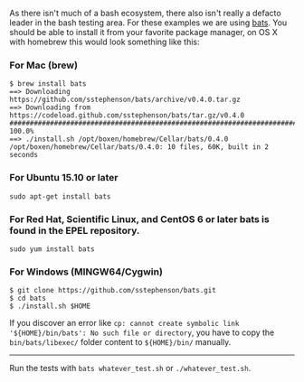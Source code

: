 As there isn't much of a bash ecosystem, there also isn't really a defacto leader in the bash testing area. For these examples we are using [bats](https://github.com/sstephenson/bats). You should be able to install it from your favorite package manager, on OS X with homebrew this would look something like this:

### For Mac (brew)
```
$ brew install bats
==> Downloading
https://github.com/sstephenson/bats/archive/v0.4.0.tar.gz
==> Downloading from
https://codeload.github.com/sstephenson/bats/tar.gz/v0.4.0
######################################################################## 100.0%
==> ./install.sh /opt/boxen/homebrew/Cellar/bats/0.4.0
/opt/boxen/homebrew/Cellar/bats/0.4.0: 10 files, 60K, built in 2 seconds  
```

### For Ubuntu 15.10 or later  
```
sudo apt-get install bats  
```

### For Red Hat, Scientific Linux, and CentOS 6 or later bats is found in the EPEL repository.  
```
sudo yum install bats  
```

### For Windows (MINGW64/Cygwin)
```
$ git clone https://github.com/sstephenson/bats.git
$ cd bats
$ ./install.sh $HOME
```
If you discover an error like `cp: cannot create symbolic link '${HOME}/bin/bats': No such file or directory`, you have to copy the `bin/bats/libexec/` folder content to `${HOME}/bin/` manually.

---

Run the tests with `bats whatever_test.sh` or `./whatever_test.sh`.
